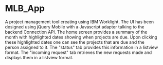 MLB_App
=======
A project management tool creating using IBM Worklight. The UI has been designed using jQuery Mobile with a Javascript
adapter talking to the backend Connection API. The home screen provides a summary of the month with highlighted dates showing
when projects are due. Upon clicking these highlighted dates one can see the projects that are due and the person assigned
to it. The "status" tab provides this information in a listview format. The "incoming request" tab retrieves the new
requests made and displays them in a listview format.
